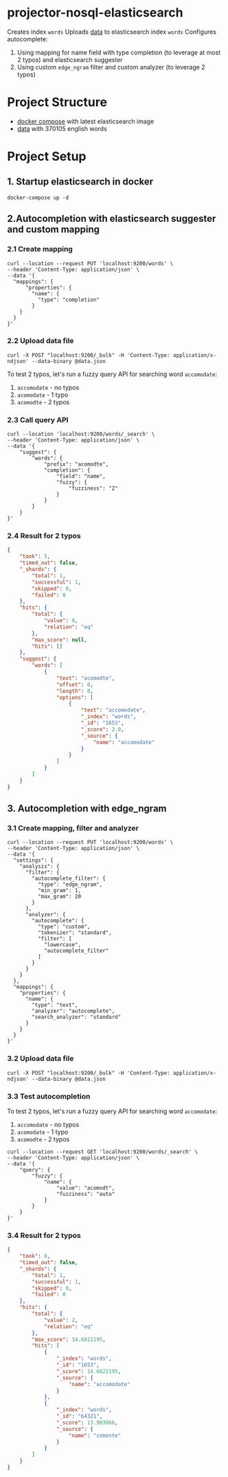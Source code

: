# projector-nosql-elasticsearch
Creates index `words`
Uploads [data](data.json) to elasticsearch index `words`
Configures autocomplete:
1. Using mapping for name field with type completion (to leverage at most 2 typos) and elasticsearch suggester
2. Using custom `edge_ngram` filter and custom analyzer (to leverage 2 typos)

# Project Structure
- [docker compose](./docker-compose.yml) with latest elasticsearch image
- [data](./data.json) with 370105 english words

# Project Setup
## 1. Startup elasticsearch in docker
```shell
docker-compose up -d
```
## 2.Autocompletion with elasticsearch suggester and custom mapping

### 2.1 Create mapping

```shell
curl --location --request PUT 'localhost:9200/words' \
--header 'Content-Type: application/json' \
--data '{
  "mappings": {
      "properties": {
        "name": {
          "type": "completion"
        }
    }
  }
}'
```
### 2.2 Upload data file

```shell
curl -X POST "localhost:9200/_bulk" -H 'Content-Type: application/x-ndjson' --data-binary @data.json
```

To test 2 typos, let's run a fuzzy query API for searching word `accomodate`:
1. `accomodate` - no typos
2. `acomodate` - 1 typo
3. `acomodte` - 2 typos

### 2.3 Call query API

```shell
curl --location 'localhost:9200/words/_search' \
--header 'Content-Type: application/json' \
--data '{
    "suggest": {
        "words": {
            "prefix": "acomodte",
            "completion": {
                "field": "name",
                "fuzzy": {
                    "fuzziness": "2"
                }
            }
        }
    }
}'
```

### 2.4 Result for 2 typos

```json
{
    "took": 5,
    "timed_out": false,
    "_shards": {
        "total": 1,
        "successful": 1,
        "skipped": 0,
        "failed": 0
    },
    "hits": {
        "total": {
            "value": 0,
            "relation": "eq"
        },
        "max_score": null,
        "hits": []
    },
    "suggest": {
        "words": [
            {
                "text": "acomodte",
                "offset": 0,
                "length": 8,
                "options": [
                    {
                        "text": "accomodate",
                        "_index": "words",
                        "_id": "1653",
                        "_score": 2.0,
                        "_source": {
                            "name": "accomodate"
                        }
                    }
                ]
            }
        ]
    }
}
```


## 3. Autocompletion with edge_ngram
### 3.1 Create mapping, filter and analyzer

```shell
curl --location --request PUT 'localhost:9200/words' \
--header 'Content-Type: application/json' \
--data '{
  "settings": {
    "analysis": {
      "filter": {
        "autocomplete_filter": { 
          "type": "edge_ngram",
          "min_gram": 1,
          "max_gram": 20
        }
      },
      "analyzer": {
        "autocomplete": { 
          "type": "custom",
          "tokenizer": "standard",
          "filter": [
            "lowercase",
            "autocomplete_filter"
          ]
        }
      }
    }
  },
  "mappings": {
    "properties": {
      "name": {
        "type": "text",
        "analyzer": "autocomplete", 
        "search_analyzer": "standard"
      }
    }
  }
}'
```

### 3.2 Upload data file

```shell
curl -X POST "localhost:9200/_bulk" -H 'Content-Type: application/x-ndjson' --data-binary @data.json
```

### 3.3 Test autocompletion

To test 2 typos, let's run a fuzzy query API for searching word `accomodate`:
1. `accomodate` - no typos
2. `acomodate` - 1 typo
3. `acomodte` - 2 typos

```shell
curl --location --request GET 'localhost:9200/words/_search' \
--header 'Content-Type: application/json' \
--data '{
    "query": {
        "fuzzy": {
            "name": {
                "value": "acomodt",
                "fuzziness": "auto"
            }
        }
    }
}'
```

### 3.4 Result for 2 typos

```json
{
    "took": 6,
    "timed_out": false,
    "_shards": {
        "total": 1,
        "successful": 1,
        "skipped": 0,
        "failed": 0
    },
    "hits": {
        "total": {
            "value": 2,
            "relation": "eq"
        },
        "max_score": 14.6822195,
        "hits": [
            {
                "_index": "words",
                "_id": "1653",
                "_score": 14.6822195,
                "_source": {
                    "name": "accomodate"
                }
            },
            {
                "_index": "words",
                "_id": "64321",
                "_score": 13.983066,
                "_source": {
                    "name": "comonte"
                }
            }
        ]
    }
}
```